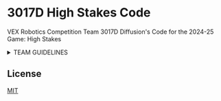 # 3017D High Stakes Code

VEX Robotics Competition Team 3017D Diffusion's Code for the 2024-25 Game: High Stakes

<details closed>
<summary>TEAM GUIDELINES</summary>
<br>
Team Norms.
When a teammate is expected to be absent, they will notify the rest of the team before their absence to see what they can do while they are gone. The team will delegate tasks the absent members cannot perform to each other. 

When a teammate has an unexpected absence, they text the rest of the team to ask if they can do anything while they are gone.

If teammates disagree, they will discuss their concerns with respect. We will use tools like decision matrices, and if things are getting extremely cutthroat, the two teammates in the argument will spend time separated. Teammates not involved in the argument will act as a neutral party and diffuse the situation.

Each team member will be assigned a task. This task must be completed by its deadline, but exceptional circumstances may allow it to be completed past the deadline. 

To help teammates improve their weaknesses, they will be expected to observe, assist, and ask questions about the task the other teammate is working on.

To conduct ourselves professionally and respectfully, each teammate will be expected to treat everyone they interact with with respect while representing Henley Robotics.

Time Commitment: 
As a robotics team, we know we must have a time commitment. We plan to reserve a minimum of 3.5 hours a week in school for developing the robot, a minimum of 2.5 hours outside of school with exceptional circumstances, allowing less for short periods, and a goal of at least six hours a week. We plan to meet during our Robotics II class period from 11:08-11:59 on Mondays and Wednesdays, from 11:25-12:12 on Tuesdays and Thursdays, and from 10:41-11:23 on Fridays but aim to meet outside of these times on weekends/no school days to develop the robot. 

Mentorship:
By being on team 3017D, members commit to conducting themselves in the highest manner and to provide inspiration and mentorship to younger members of Henley Robotics, our base club. As we mentor these kids in the Elementary School Robotics Program, we plan to pass down our knowledge and experiences to help these young kids acquire the knowledge that we have gained throughout our years of robotics. This aims to build up the robotics program and give more opportunities to the lower classmen.  

Additionally, we mentor each other by teaching our unique notebooking, coding, 3D design, sketching, organizational skills, and general experience with the excellent engineering design process. This is done to strengthen ourselves and our team and prepare us for future endeavors outside of high school robotics. 

Decision-Making Framework:
Our general decision-making process is as follows: First, the problem is identified. Then, the problem is independently researched, and solutions are presented to the entire group during a meeting. During this meeting, they will be evaluated in a decision matrix and verbal discussion. Following this, we will vote as a group on the best solution initially presented and modify it as necessary so that the highest possible number of team members agree it's the best solution.

Main roles:

__*Coders*__ — Our main coder is Theron. Aleia and Hunter learn alongside Theron how to code more complex code in Visual Studio Code (VS Code) when Theron cannot attend meetings. 

__*Builders*__ — Layne, Aleia, and Ethan will help each other build the robot exactly as the CAD has been done unless they cannot copy the CAD due to functional issues. They will tweak the robot designs after they have been completed and fix any minor issues that appear. 

__*Documentor*__ - Aleia is the head notebook, with Theron training to become the co-notebook lead. They will coordinate notebook entries with team members, correct formatting, and document meeting notes in the notebook. 

__*Scouter*__—Hunter and Aleia will oversee scouting. Aleia will do pre-competition scouting, and Hunter will do scouting at the competition by observing all matches played at said competition. 
</details>

## License
[MIT](https://choosealicense.com/licenses/mit/)

